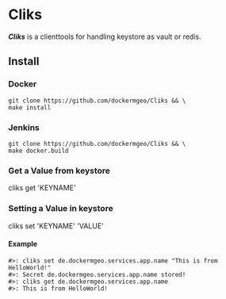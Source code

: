 # Cliks
***Cliks*** is a clienttools for handling keystore as vault or redis.

## Install

### Docker
```
git clone https://github.com/dockermgeo/Cliks && \
make install
```
### Jenkins
```
git clone https://github.com/dockermgeo/Cliks && \
make docker.build
```

### Get a Value from keystore
cliks get 'KEYNAME'


### Setting a Value in keystore
cliks set 'KEYNAME' 'VALUE'

#### Example
```
#>: cliks set de.dockermgeo.services.app.name "This is from HelloWorld!"
#>: Secret de.dockermgeo.services.app.name stored!
#>: cliks get de.dockermgeo.services.app.name
#>: This is from HelloWorld!
```

